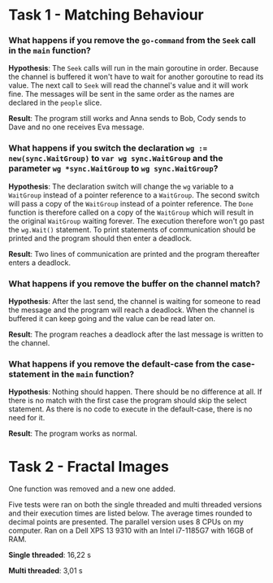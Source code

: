 # Task 1 - Matching Behaviour

### What happens if you remove the `go-command` from the `Seek` call in the `main` function?
**Hypothesis**: The `Seek` calls will run in the main goroutine in order. Because the channel is buffered it won't have to wait for another goroutine to read its value. The next call to `Seek` will read the channel's value and it will work fine. The messages will be sent in the same order as the names are declared in the `people` slice.

**Result**: The program still works and Anna sends to Bob, Cody sends to Dave and no one receives Eva message.

### What happens if you switch the declaration `wg := new(sync.WaitGroup)` to `var wg sync.WaitGroup` and the parameter `wg *sync.WaitGroup` to `wg sync.WaitGroup`?
**Hypothesis**: The declaration switch will change the `wg` variable to a `WaitGroup` instead of a pointer reference to a `WaitGroup`. The second switch will pass a copy of the `WaitGroup` instead of a pointer reference. The `Done` function is therefore called on a copy of the `WaitGroup` which will result in the original `WaitGroup` waiting forever. The execution therefore won't go past the `wg.Wait()` statement. To print statements of communication should be printed and the program should then enter a deadlock.

**Result**: Two lines of communication are printed and the program thereafter enters a deadlock.


### What happens if you remove the buffer on the channel match?
**Hypothesis**: After the last send, the channel is waiting for someone to read the message and the program will reach a deadlock. When the channel is buffered it can keep going and the value can be read later on.

**Result**: The program reaches a deadlock after the last message is written to the channel.


### What happens if you remove the default-case from the case-statement in the `main` function?
**Hypothesis**: Nothing should happen. There should be no difference at all. If there is no match with the first case the program should skip the select statement. As there is no code to execute in the default-case, there is no need for it.

**Result**: The program works as normal.


# Task 2 - Fractal Images

One function was removed and a new one added.

Five tests were ran on both the single threaded and multi threaded versions and their execution times are listed below. The average times rounded to decimal points are presented. The parallel version uses 8 CPUs on my computer. Ran on a Dell XPS 13 9310 with an Intel i7-1185G7 with 16GB of RAM.

**Single threaded**: 16,22 s

**Multi threaded**: 3,01 s
